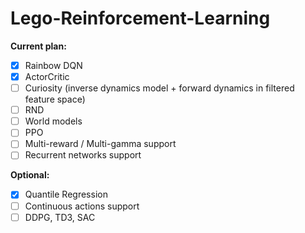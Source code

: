 # Lego-Reinforcement-Learning

**Current plan:**
- [x] Rainbow DQN
- [x] ActorCritic
- [ ] Curiosity (inverse dynamics model + forward dynamics in filtered feature space)
- [ ] RND
- [ ] World models
- [ ] PPO
- [ ] Multi-reward / Multi-gamma support
- [ ] Recurrent networks support

**Optional:**
- [x] Quantile Regression
- [ ] Continuous actions support
- [ ] DDPG, TD3, SAC
